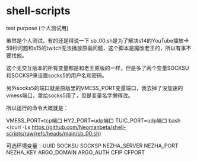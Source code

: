 # shell-scripts
test purpose (个人测试用)

虽然是个人测试，有的还是得说一下
sb_00.sh是为了解决s14的YouTube播放卡59秒问题和s15的twitch无法播放原画问题，这个脚本是魔改老王的，所以有事不要找他。

这个无交互版本的所有变量都是和老王原版的一样，但是多了两个变量SOCKSU和SOCKSP来设置socks5的用户名和密码。

另外socks5的端口就是原版里的VMESS_PORT变量端口，我去掉了没加速的vmess端口，拿给socks5用了，但是变量名字懒得改。

所以运行的命令大概就是：

VMESS_PORT=tcp端口 HY2_PORT=udp端口 TUIC_PORT=udp端口 bash <(curl -Ls https://github.com/Neomanbeta/shell-scripts/raw/refs/heads/main/sb_00.sh)

可选环境变量：UUID SOCKSU SOCKSP NEZHA_SERVER NEZHA_PORT NEZHA_KEY ARGO_DOMAIN ARGO_AUTH CFIP CFPORT
